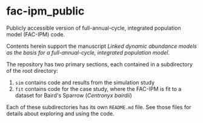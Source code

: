 # fac-ipm_public
Publicly accessible version of full-annual-cycle, integrated population model (FAC-IPM) code.

Contents herein support the manuscript *Linked dynamic abundance models as the basis for a full-annual-cycle, integrated population model*.

The repository has two primary sections, each contained in a subdirectory of the root directory:

1. `sim` contains code and results from the simulation study
2. `fit` contains code for the case study, where the FAC-IPM is fit to a dataset 
for Baird's Sparrow (*Centronyx bairdii*)

Each of these subdirectories has its own `README.md` file.  See those files for details about exploring and using the code.

